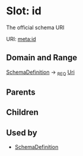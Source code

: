 # Slot: id


The official schema URI

URI: [meta:id](https://w3id.org/biolink/biolinkml/meta/id)
## Domain and Range

[SchemaDefinition](SchemaDefinition.md) ->  <sub>REQ</sub> [Uri](Uri.md)
## Parents

## Children

## Used by

 * [SchemaDefinition](SchemaDefinition.md)
